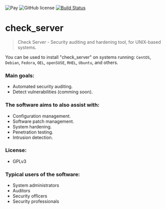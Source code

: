 ![Pay](https://img.shields.io/badge/%24-free-%23a10000.svg)
![GitHub license](https://img.shields.io/badge/license-MIT-blue.svg)
[![Build Status](https://travis-ci.org/Fernando0069/check_server.svg?branch=master)](https://www.refsolutions.com)

# check_server
> Check Server - Security auditing and hardening tool, for UNIX-based systems.

You can be used to install "check_server" on systems running: `CentOS`, `Debian`, `Fedora`, `OEL`, `openSUSE`, `RHEL`, `Ubuntu`, and others.

### Main goals:
- Automated security auditing.
- Detect vulnerabilities (comming soon).

### The software aims to also assist with:
- Configuration management.
- Software patch management.
- System hardening.
- Penetration testing.
- Intrusion detection.

### License:
- GPLv3

### Typical users of the software:
- System administrators
- Auditors
- Security officers
- Security professionals
